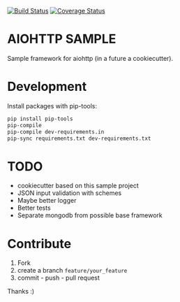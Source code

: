 
[![Build Status](https://travis-ci.org/sonic182/aiohttp_sample.svg?branch=master)](https://travis-ci.org/sonic182/aiohttp_sample)
[![Coverage Status](https://coveralls.io/repos/github/sonic182/aiohttp_sample/badge.svg?branch=master)](https://coveralls.io/github/sonic182/aiohttp_sample?branch=master)
# AIOHTTP SAMPLE

Sample framework for aiohttp (in a future a cookiecutter).

# Development

Install packages with pip-tools:
```bash
pip install pip-tools
pip-compile
pip-compile dev-requirements.in
pip-sync requirements.txt dev-requirements.txt
```

# TODO

* cookiecutter based on this sample project
* JSON input validation with schemes
* Maybe better logger
* Better tests
* Separate mongodb from possible base framework

# Contribute

1. Fork
2. create a branch `feature/your_feature`
3. commit - push - pull request

Thanks :)
